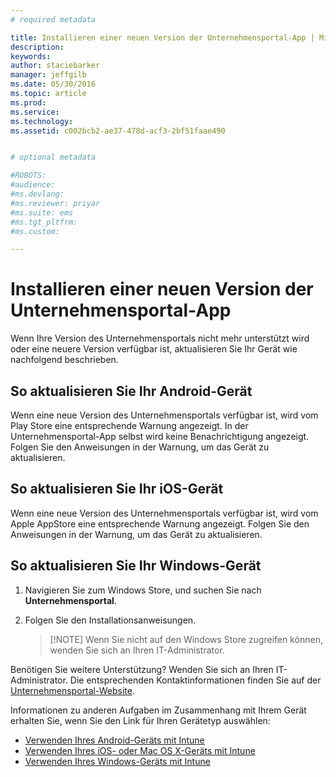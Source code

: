 ```yaml
---
# required metadata

title: Installieren einer neuen Version der Unternehmensportal-App | Microsoft Intune
description:
keywords:
author: staciebarker
manager: jeffgilb
ms.date: 05/30/2016
ms.topic: article
ms.prod:
ms.service:
ms.technology:
ms.assetid: c002bcb2-ae37-478d-acf3-2bf51faae490


# optional metadata

#ROBOTS:
#audience:
#ms.devlang:
#ms.reviewer: priyar
#ms.suite: ems
#ms.tgt_pltfrm:
#ms.custom:

---
```


# Installieren einer neuen Version der Unternehmensportal-App

Wenn Ihre Version des Unternehmensportals nicht mehr unterstützt wird oder eine neuere Version verfügbar ist, aktualisieren Sie Ihr Gerät wie nachfolgend beschrieben.

## So aktualisieren Sie Ihr Android-Gerät

Wenn eine neue Version des Unternehmensportals verfügbar ist, wird vom Play Store eine entsprechende Warnung angezeigt. In der Unternehmensportal-App selbst wird keine Benachrichtigung angezeigt. Folgen Sie den Anweisungen in der Warnung, um das Gerät zu aktualisieren.

## So aktualisieren Sie Ihr iOS-Gerät

Wenn eine neue Version des Unternehmensportals verfügbar ist, wird vom Apple AppStore eine entsprechende Warnung angezeigt. Folgen Sie den Anweisungen in der Warnung, um das Gerät zu aktualisieren.

## So aktualisieren Sie Ihr Windows-Gerät

1.  Navigieren Sie zum Windows Store, und suchen Sie nach **Unternehmensportal**.

2.  Folgen Sie den Installationsanweisungen.

    > [!NOTE] Wenn Sie nicht auf den Windows Store zugreifen können, wenden Sie sich an Ihren IT-Administrator.


Benötigen Sie weitere Unterstützung? Wenden Sie sich an Ihren IT-Administrator. Die entsprechenden Kontaktinformationen finden Sie auf der [Unternehmensportal-Website](http://portal.manage.microsoft.com).

Informationen zu anderen Aufgaben im Zusammenhang mit Ihrem Gerät erhalten Sie, wenn Sie den Link für Ihren Gerätetyp auswählen:

- [Verwenden Ihres Android-Geräts mit Intune](using-your-android-device-with-intune.md)</br>
- [Verwenden Ihres iOS- oder Mac OS X-Geräts mit Intune](using-your-ios-or-mac-os-x-device-with-intune.md)</br>
- [Verwenden Ihres Windows-Geräts mit Intune](using-your-windows-device-with-intune.md)



<!--HONumber=Jun16_HO2-->


